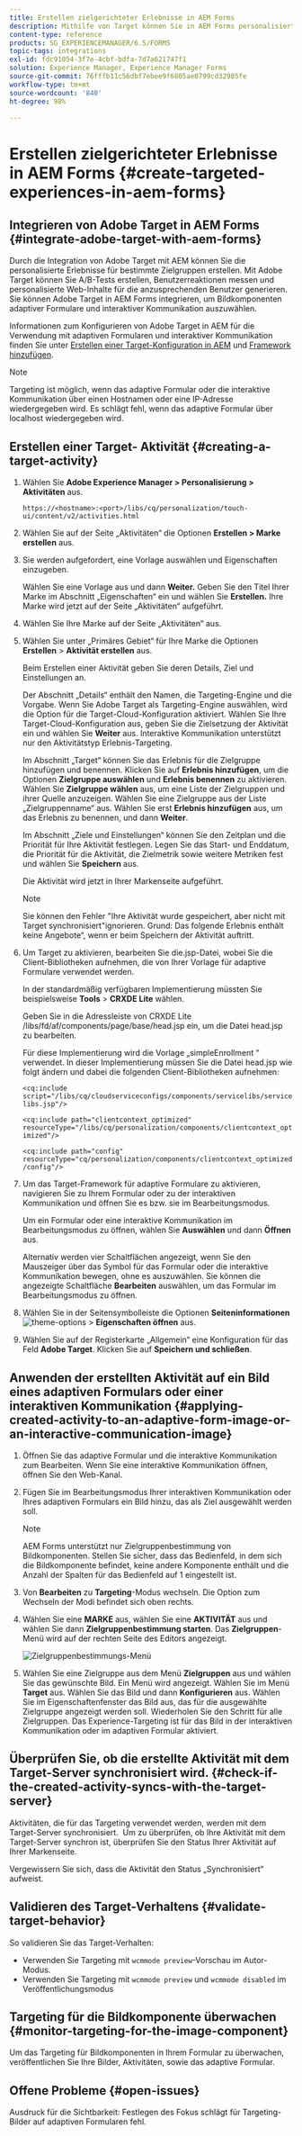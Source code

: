 ```yaml
---
title: Erstellen zielgerichteter Erlebnisse in AEM Forms
description: Mithilfe von Target können Sie in AEM Forms personalisierte Erlebnisse für bestimmte Zielgruppen erstellen.
content-type: reference
products: SG_EXPERIENCEMANAGER/6.5/FORMS
topic-tags: integrations
exl-id: fdc91054-3f7e-4cbf-bdfa-7d7a621747f1
solution: Experience Manager, Experience Manager Forms
source-git-commit: 76fffb11c56dbf7ebee9f6805ae0799cd32985fe
workflow-type: tm+mt
source-wordcount: '840'
ht-degree: 98%

---
```


# Erstellen zielgerichteter Erlebnisse in AEM Forms {#create-targeted-experiences-in-aem-forms}

## Integrieren von Adobe Target in AEM Forms {#integrate-adobe-target-with-aem-forms}

Durch die Integration von Adobe Target mit AEM können Sie die personalisierte Erlebnisse für bestimmte Zielgruppen erstellen. Mit Adobe Target können Sie A/B-Tests erstellen, Benutzerreaktionen messen und personalisierte Web-Inhalte für die anzusprechenden Benutzer generieren. Sie können Adobe Target in AEM Forms integrieren, um Bildkomponenten adaptiver Formulare und interaktiver Kommunikation auszuwählen.

Informationen zum Konfigurieren von Adobe Target in AEM für die Verwendung mit adaptiven Formularen und interaktiver Kommunikation finden Sie unter [Erstellen einer Target-Konfiguration in AEM](/help/sites-administering/target.md) und [Framework hinzufügen](/help/sites-administering/target.md).

>[!NOTE]
>
>Targeting ist möglich, wenn das adaptive Formular oder die interaktive Kommunikation über einen Hostnamen oder eine IP-Adresse wiedergegeben wird. Es schlägt fehl, wenn das adaptive Formular über localhost wiedergegeben wird.

## Erstellen einer Target- Aktivität {#creating-a-target-activity}

1. Wählen Sie **Adobe Experience Manager > Personalisierung > Aktivitäten** aus.

   `https://<hostname>:<port>/libs/cq/personalization/touch-ui/content/v2/activities.html`

1. Wählen Sie auf der Seite „Aktivitäten“ die Optionen **Erstellen > Marke erstellen** aus.
1. Sie werden aufgefordert, eine Vorlage auswählen und Eigenschaften einzugeben.

   Wählen Sie eine Vorlage aus und dann **Weiter.** Geben Sie den Titel Ihrer Marke im Abschnitt „Eigenschaften“ ein und wählen Sie **Erstellen.**
Ihre Marke wird jetzt auf der Seite „Aktivitäten“ aufgeführt. 

1. Wählen Sie Ihre Marke auf der Seite „Aktivitäten“ aus.
1. Wählen Sie unter „Primäres Gebiet“ für Ihre Marke die Optionen **Erstellen** > **Aktivität erstellen** aus.

   Beim Erstellen einer Aktivität geben Sie deren Details, Ziel und Einstellungen an.

   Der Abschnitt „Details“ enthält den Namen, die Targeting-Engine und die Vorgabe. Wenn Sie Adobe Target als Targeting-Engine auswählen, wird die Option für die Target-Cloud-Konfiguration aktiviert. Wählen Sie Ihre Target-Cloud-Konfiguration aus, geben Sie die Zielsetzung der Aktivität ein und wählen Sie **Weiter** aus. Interaktive Kommunikation unterstützt nur den Aktivitätstyp Erlebnis-Targeting.

   Im Abschnitt „Target“ können Sie das Erlebnis für die Zielgruppe hinzufügen und benennen. Klicken Sie auf **Erlebnis hinzufügen**, um die Optionen **Zielgruppe auswählen** und **Erlebnis benennen** zu aktivieren. Wählen Sie **Zielgruppe wählen** aus, um eine Liste der Zielgruppen und ihrer Quelle anzuzeigen. Wählen Sie eine Zielgruppe aus der Liste „Zielgruppenname“ aus. Wählen Sie erst **Erlebnis hinzufügen** aus, um das Erlebnis zu benennen, und dann **Weiter**.

   Im Abschnitt „Ziele und Einstellungen“ können Sie den Zeitplan und die Priorität für Ihre Aktivität festlegen. Legen Sie das Start- und Enddatum, die Priorität für die Aktivität, die Zielmetrik sowie weitere Metriken fest und wählen Sie **Speichern** aus.

   Die Aktivität wird jetzt in Ihrer Markenseite aufgeführt.

   >[!NOTE]
   >
   >Sie können den Fehler &quot;Ihre Aktivität wurde gespeichert, aber nicht mit Target synchronisiert&quot;ignorieren. Grund: Das folgende Erlebnis enthält keine Angebote“, wenn er beim Speichern der Aktivität auftritt.

1. Um Target zu aktivieren, bearbeiten Sie die.jsp-Datei, wobei Sie die Client-Bibliotheken aufnehmen, die von Ihrer Vorlage für adaptive Formulare verwendet werden.

   In der standardmäßig verfügbaren Implementierung müssten Sie beispielsweise **Tools** > **CRXDE Lite** wählen.

   Geben Sie in die Adressleiste von CRXDE Lite /libs/fd/af/components/page/base/head.jsp ein, um die Datei head.jsp zu bearbeiten.

   Für diese Implementierung wird die Vorlage „simpleEnrollment “ verwendet. In dieser Implementierung müssen Sie die Datei head.jsp wie folgt ändern und dabei die folgenden Client-Bibliotheken aufnehmen:

   `<cq:include script="/libs/cq/cloudserviceconfigs/components/servicelibs/servicelibs.jsp"/>`

   `<cq:include path="clientcontext_optimized" resourceType="/libs/cq/personalization/components/clientcontext_optimized"/>`

   `<cq:include path="config" resourceType="cq/personalization/components/clientcontext_optimized/config"/>`

1. Um das Target-Framework für adaptive Formulare zu aktivieren, navigieren Sie zu Ihrem Formular oder zu der interaktiven Kommunikation und öffnen Sie es bzw. sie im Bearbeitungsmodus.

   Um ein Formular oder eine interaktive Kommunikation im Bearbeitungsmodus zu öffnen, wählen Sie **Auswählen** und dann **Öffnen** aus.

   Alternativ werden vier Schaltflächen angezeigt, wenn Sie den Mauszeiger über das Symbol für das Formular oder die interaktive Kommunikation bewegen, ohne es auszuwählen. Sie können die angezeigte Schaltfläche **Bearbeiten** auswählen, um das Formular im Bearbeitungsmodus zu öffnen.

1. Wählen Sie in der Seitensymbolleiste die Optionen **Seiteninformationen** ![theme-options](assets/theme-options.png) > **Eigenschaften öffnen** aus.
1. Wählen Sie auf der Registerkarte „Allgemein“ eine Konfiguration für das Feld **Adobe Target**. Klicken Sie auf **Speichern und schließen**.

## Anwenden der erstellten Aktivität auf ein Bild eines adaptiven Formulars oder einer interaktiven Kommunikation {#applying-created-activity-to-an-adaptive-form-image-or-an-interactive-communication-image}

1. Öffnen Sie das adaptive Formular und die interaktive Kommunikation zum Bearbeiten. Wenn Sie eine interaktive Kommunikation öffnen, öffnen Sie den Web-Kanal.

1. Fügen Sie im Bearbeitungsmodus Ihrer interaktiven Kommunikation oder Ihres adaptiven Formulars ein Bild hinzu, das als Ziel ausgewählt werden soll.

   >[!NOTE]
   >
   >AEM Forms unterstützt nur Zielgruppenbestimmung von Bildkomponenten. Stellen Sie sicher, dass das Bedienfeld, in dem sich die Bildkomponente befindet, keine andere Komponente enthält und die Anzahl der Spalten für das Bedienfeld auf 1 eingestellt ist.

1. Von **Bearbeiten** zu **Targeting**-Modus wechseln. Die Option zum Wechseln der Modi befindet sich oben rechts.
1. Wählen Sie eine **MARKE** aus, wählen Sie eine **AKTIVITÄT** aus und wählen Sie dann **Zielgruppenbestimmung starten**. Das **Zielgruppen**-Menü wird auf der rechten Seite des Editors angezeigt.

   ![Zielgruppenbestimmungs-Menü](assets/targeting-menu.png)

1. Wählen Sie eine Zielgruppe aus dem Menü **Zielgruppen** aus und wählen Sie das gewünschte Bild. Ein Menü wird angezeigt. Wählen Sie im Menü **Target** aus. Wählen Sie das Bild und dann **Konfigurieren** aus. Wählen Sie im Eigenschaftenfenster das Bild aus, das für die ausgewählte Zielgruppe angezeigt werden soll. Wiederholen Sie den Schritt für alle Zielgruppen. Das Experience-Targeting ist für das Bild in der interaktiven Kommunikation oder im adaptiven Formular aktiviert.

## Überprüfen Sie, ob die erstellte Aktivität mit dem Target-Server synchronisiert wird. {#check-if-the-created-activity-syncs-with-the-target-server}

Aktivitäten, die für das Targeting verwendet werden, werden mit dem Target-Server synchronisiert.  Um zu überprüfen, ob Ihre Aktivität mit dem Target-Server synchron ist, überprüfen Sie den Status Ihrer Aktivität auf Ihrer Markenseite.

Vergewissern Sie sich, dass die Aktivität den Status „Synchronisiert“ aufweist.

## Validieren des Target-Verhaltens {#validate-target-behavior}

So validieren Sie das Target-Verhalten:

* Verwenden Sie Targeting mit `wcmmode preview`-Vorschau im Autor-Modus.
* Verwenden Sie Targeting mit `wcmmode preview` und `wcmmode disabled` im Veröffentlichungsmodus

## Targeting für die Bildkomponente überwachen {#monitor-targeting-for-the-image-component}

Um das Targeting für Bildkomponenten in Ihrem Formular zu überwachen, veröffentlichen Sie Ihre Bilder, Aktivitäten, sowie das adaptive Formular.

## Offene Probleme {#open-issues}

Ausdruck für die Sichtbarkeit: Festlegen des Fokus schlägt für Targeting-Bilder auf adaptiven Formularen fehl.
